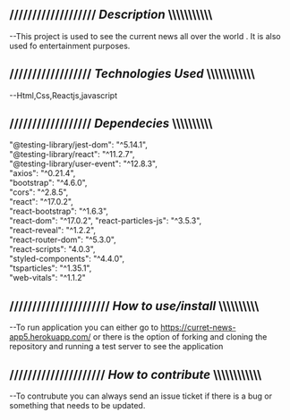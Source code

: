 ## /////////////////// *Description*   \\\\\\\\\\\\\\\\\\\\\
--This project is used to see the current news all over the world . It is also used fo entertainment purposes.

## //////////////////  *Technologies Used* \\\\\\\\\\\\\\\\\\\\\\\
 --Html,Css,Reactjs,javascript

##  ////////////////// *Dependecies* \\\\\\\\\\\\\\\\\\\

 "@testing-library/jest-dom": "^5.14.1",<br />
    "@testing-library/react": "^11.2.7",<br />
    "@testing-library/user-event": "^12.8.3",<br />
    "axios": "^0.21.4",<br />
    "bootstrap": "^4.6.0",<br />
    "cors": "^2.8.5",<br />
    "react": "^17.0.2",<br />
    "react-bootstrap": "^1.6.3",<br />
    "react-dom": "^17.0.2",
    "react-particles-js": "^3.5.3",<br />
    "react-reveal": "^1.2.2",<br />
    "react-router-dom": "^5.3.0",<br />
    "react-scripts": "4.0.3",<br />
    "styled-components": "^4.4.0",<br />
    "tsparticles": "^1.35.1",<br />
    "web-vitals": "^1.1.2"<br />

##  ////////////////////// *How to use/install* \\\\\\\\\\\\\\\\\\\

--To run application you can either go to https://curret-news-app5.herokuapp.com/  or there is the option of forking and cloning the repository and running a test server to see the application


## ///////////////////// *How to contribute* \\\\\\\\\\\\\\\\\\\\\\\\

--To contrubute you can always send an issue ticket if there is a bug or something that needs to be updated.